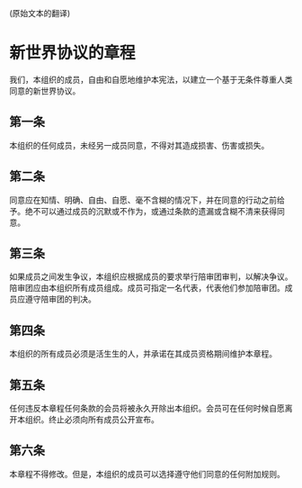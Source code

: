 (原始文本的翻译)

# 新世界协议的章程

我们，本组织的成员，自由和自愿地维护本宪法，以建立一个基于无条件尊重人类同意的新世界协议。

## 第一条

本组织的任何成员，未经另一成员同意，不得对其造成损害、伤害或损失。

## 第二条

同意应在知情、明确、自由、自愿、毫不含糊的情况下，并在同意的行动之前给予。绝不可以通过成员的沉默或不作为，或通过条款的遗漏或含糊不清来获得同意。

## 第三条

如果成员之间发生争议，本组织应根据成员的要求举行陪审团审判，以解决争议。陪审团应由本组织所有成员组成。成员可指定一名代表，代表他们参加陪审团。成员应遵守陪审团的判决。

## 第四条

本组织的所有成员必须是活生生的人，并承诺在其成员资格期间维护本章程。

## 第五条

任何违反本章程任何条款的会员将被永久开除出本组织。会员可在任何时候自愿离开本组织。终止必须向所有成员公开宣布。

## 第六条

本章程不得修改。但是，本组织的成员可以选择遵守他们同意的任何附加规则。